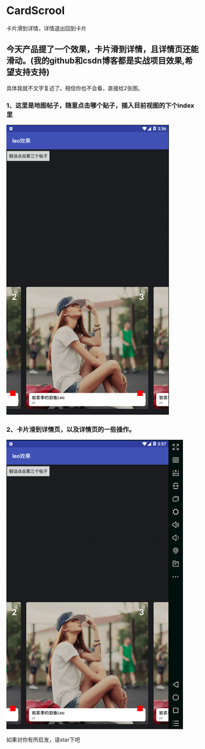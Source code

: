 # CardScrool
卡片滑到详情，详情退出回到卡片
 
## 今天产品提了一个效果，卡片滑到详情，且详情页还能滑动。(我的github和csdn博客都是实战项目效果,希望支持支持)


具体我就不文字复述了。相信你也不会看，直接给2张图。


### 1、这里是地图帖子，随意点击哪个贴子，插入目前视图的下个index里
![image](https://github.com/lihangleo2/CardScrool/blob/master/leo_tt1.gif)


### 2、卡片滑到详情页，以及详情页的一些操作。
![image](https://github.com/lihangleo2/CardScrool/blob/master/leo_hha.gif)

如果对你有所启发，请star下吧

